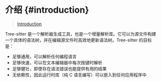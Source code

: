 # 介绍 {#introduction}

> [Introduction](https://tree-sitter.github.io/tree-sitter/)

Tree-sitter 是一个解析器生成工具，也是一个增量解析库。它可以为源文件构建一个具体的语法树，并在编辑源文件时高效地更新语法树。Tree-sitter 的目标是：

- 足够通用，可以解析任何编程语言
- 足够快速，可以在文本编辑器中每次按键时解析
- 足够健壮，即使存在语法错误也能提供有用的结果
- 无依赖性，因此运行时库（纯 C 语言编写）可以嵌入到任何应用程序中
